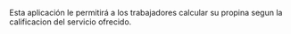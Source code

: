 Esta aplicación le  permitirá a los trabajadores calcular su propina segun la calificacion del servicio ofrecido.
